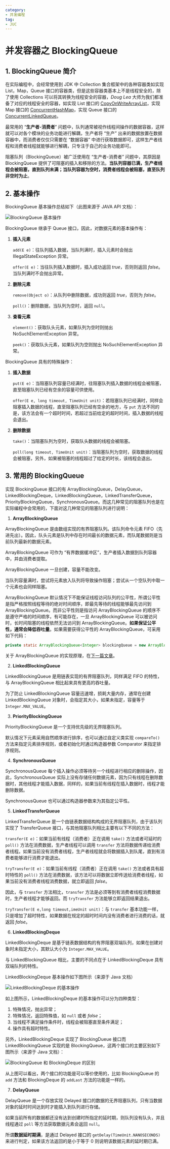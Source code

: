 ```yaml
---
category: 
- 并发编程
tag: 
- JUC
---
```


# 并发容器之 BlockingQueue

<!-- more -->

## 1. BlockingQueue 简介

在实际编程中，会经常使用到 JDK 中 Collection 集合框架中的各种容器类如实现 List，Map，Queue 接口的容器类，但是这些容器类基本上不是线程安全的，除了使用 Collections 可以将其转换为线程安全的容器，$Doug \ Lea$ 大师为我们都准备了对应的线程安全的容器，如实现 List 接口的 [CopyOnWriteArrayList](./16.%20并发容器之CopyOnWriteArrayList.md)，实现 Map 接口的 [ConcurrentHashMap](./14.%20并发容器之ConcurrentHashMap.md)，实现 Queue 接口的 [ConcurrentLinkedQueue](./15.%20并发容器之ConcurrentLinkedQueue.md)。

最常用的 “**生产者-消费者**” 问题中，队列通常被视作线程间操作的数据容器，这样就可以对各个模块的业务功能进行解耦，生产者将 “生产” 出来的数据放置在数据容器中，而消费者仅仅只需要在 “数据容器” 中进行获取数据即可，这样生产者线程和消费者线程就能够进行解耦，只专注于自己的业务功能即可。

阻塞队列（BlockingQueue）被广泛使用在 “生产者-消费者” 问题中，其原因是 BlockingQueue 提供了可阻塞的插入和移除的方法。**当队列容器已满，生产者线程会被阻塞，直到队列未满；当队列容器为空时，消费者线程会被阻塞，直至队列非空时为止**。

## 2. 基本操作

BlockingQueue 基本操作总结如下（此图来源于 JAVA API 文档）：

![BlockingQueue 基本操作](https://cloud.bytelighting.cn/f/GRdHV/19.1%20BlockingQueue%E5%9F%BA%E6%9C%AC%E6%93%8D%E4%BD%9C.png)

BlockingQueue 继承于 Queue 接口，因此，对数据元素的基本操作有：

1. **插入元素**

    `add(E e)`：往队列插入数据，当队列满时，插入元素时会抛出 IllegalStateException 异常。

    `offer(E e)`：当往队列插入数据时，插入成功返回 $true$，否则则返回 $false$。当队列满时不会抛出异常。

2. **删除元素**

    `remove(Object o)`：从队列中删除数据，成功则返回 $true$，否则为 $false$。

    `poll()`：删除数据，当队列为空时，返回 `null`。

3. **查看元素**

    `element()`：获取队头元素，如果队列为空时则抛出 NoSuchElementException 异常。

    `peek()`：获取队头元素，如果队列为空则抛出 NoSuchElementException 异常。

BlockingQueue 具有的特殊操作：

1. **插入数据**

    `put(E e)`：当阻塞队列容量已经满时，往阻塞队列插入数据的线程会被阻塞，直至阻塞队列已经有空余的容量可供使用。

    `offer(E e, long timeout, TimeUnit unit)`：若阻塞队列已经满时，同样会阻塞插入数据的线程，直至阻塞队列已经有空余的地方，与 `put` 方法不同的是，该方法会有一个超时时间，若超过当前给定的超时时间，插入数据的线程会退出。

2. **删除数据**

    `take()`：当阻塞队列为空时，获取队头数据的线程会被阻塞。

    `poll(long timeout, TimeUnit unit)`：当阻塞队列为空时，获取数据的线程会被阻塞，另外，如果被阻塞的线程超过了给定的时长，该线程会退出。

## 3. 常用的 BlockingQueue

实现 BlockingQueue 接口的有 ArrayBlockingQueue，DelayQueue，LinkedBlockingDeque，LinkedBlockingQueue，LinkedTransferQueue，PriorityBlockingQueue，SynchronousQueue。而这几种常见的阻塞队列也是在实际编程中会常用的，下面对这几种常见的阻塞队列进行说明：

1. **ArrayBlockingQueue**

ArrayBlockingQueue 是由数组实现的有界阻塞队列。该队列命令元素 FIFO（先进先出）。因此，队头元素是队列中存在时间最长的数据元素，而队尾数据则是当前队列最新的数据元素。

ArrayBlockingQueue 可作为 “有界数据缓冲区”，生产者插入数据到队列容器中，并由消费者提取。

ArrayBlockingQueue 一旦创建，容量不能改变。

当队列容量满时，尝试将元素放入队列将导致操作阻塞；尝试从一个空队列中取一个元素也会同样阻塞。

ArrayBlockingQueue 默认情况下不能保证线程访问队列的公平性，所谓公平性是指严格按照线程等待的绝对时间顺序，即最先等待的线程能够最先访问到 ArrayBlockingQueue。而非公平性则是指访问 ArrayBlockingQueue 的顺序不是遵守严格的时间顺序，有可能存在，一旦 ArrayBlockingQueue 可以被访问时，长时间阻塞的线程依然无法访问到 ArrayBlockingQueue。**如果保证公平性，通常会降低吞吐量**。如果需要获得公平性的 ArrayBlockingQueue，可采用如下代码：

```java
private static ArrayBlockingQueue<Integer> blockingQueue = new ArrayBlockingQueue<Integer>(10,true);
```

关于 ArrayBlockingQueue 的实现原理，在[下一篇文章]()。

2. **LinkedBlockingQueue**

LinkedBlockingQueue 是用链表实现的有界阻塞队列，同样满足 FIFO 的特性，与 ArrayBlockingQueue 相比起来具有更高的吞吐量。

为了防止 LinkedBlockingQueue 容量迅速增，损耗大量内存，通常在创建 LinkedBlockingQueue 对象时，会指定其大小，如果未指定，容量等于 `Integer.MAX_VALUE`。

3. **PriorityBlockingQueue**

PriorityBlockingQueue 是一个支持优先级的无界阻塞队列。

默认情况下元素采用自然顺序进行排序，也可以通过自定义类实现 `compareTo()` 方法来指定元素排序规则，或者初始化时通过构造器参数 Comparator 来指定排序规则。

4. **SynchronousQueue**

SynchronousQueue 每个插入操作必须等待另一个线程进行相应的删除操作，因此，SynchronousQueue 实际上没有存储任何数据元素，因为只有线程在删除数据时，其他线程才能插入数据，同样的，如果当前有线程在插入数据时，线程才能删除数据。

SynchronousQueue 也可以通过构造器参数来为其指定公平性。

5. **LinkedTransferQueue**

LinkedTransferQueue 是一个由链表数据结构构成的无界阻塞队列，由于该队列实现了 TransferQueue 接口，与其他阻塞队列相比主要有以下不同的方法：

`transfer(E e)`：如果当前有线程（消费者）正在调用 `take()` 方法或者可延时的 `poll()` 方法在消费数据，生产者线程可以调用 `transfer` 方法将数据传递给消费者线程。如果当前没有消费者线程，生产者线程就会将数据插入到队尾，直到有消费者能够进行消费才能退出。

`tryTransfer(E e)`：如果当前有线程（消费者）正在调用 `take()` 方法或者具有超时特性的 `poll()` 方法在消费数据，该方法可以将数据立即传送给消费者线程，如果当前没有消费者线程消费数据，就立即返回 $false$。

因此，与 `transfer` 方法相比，`transfer` 方法是必须等到有消费者线程消费数据时，生产者线程才能够返回。而 `tryTransfer` 方法能够立即返回结果退出。

`tryTransfer(E e,long timeout,imeUnit unit)`：与 `transfer` 基本功能一样，只是增加了超时特性，如果数据在规定的超时时间内没有消费者进行消费的话，就返回 $false$。

6. **LinkedBlockingDeque**

LinkedBlockingDeque 是基于链表数据结构的有界阻塞双端队列，如果在创建对象时未指定大小，其默认大小为 `Integer.MAX_VALUE`。

与 LinkedBlockingQueue 相比，主要的不同点在于 LinkedBlockingDeque 具有双端队列的特性。

LinkedBlockingDeque 基本操作如下图所示（来源于 Java 文档）

![LinkedBlockingDeque 的基本操作](https://cloud.bytelighting.cn/f/8mgc3/19.2%20LinkedBlockingDeque%E7%9A%84%E5%9F%BA%E6%9C%AC%E6%93%8D%E4%BD%9C.png)

如上图所示，LinkedBlockingDeque 的基本操作可以分为四种类型：

1. 特殊情况，抛出异常；
2. 特殊情况，返回特殊值，如 `null` 或者 $false$；
3. 当线程不满足操作条件时，线程会被阻塞直至条件满足；
4. 操作具有超时特性。

另外，LinkedBlockingDeque 实现了 BlockingDueue 接口而 LinkedBlockingQueue 实现的是 BlockingQueue，这两个接口的主要区别如下图所示（来源于 Java 文档）：

![BlockingQueue 和 BlockingDeque 的区别](https://cloud.bytelighting.cn/f/KmrT9/19.3%20BlockingQueue%E5%92%8CBlockingDeque%E7%9A%84%E5%8C%BA%E5%88%AB.png)

从上图可以看出，两个接口的功能是可以等价使用的，比如 BlockingQueue 的 `add` 方法和 BlockingDeque 的 `addLast` 方法的功能是一样的。

7. **DelayQueue**

DelayQueue 是一个存放实现 Delayed 接口的数据的无界阻塞队列，只有当数据对象的延时时间达到时才能插入到队列进行存储。

如果当前所有的数据都还没有达到创建时所指定的延时期，则队列没有队头，并且线程通过 `poll` 等方法获取数据元素会返回 `null`。

所谓**数据延时期满**，是通过 Delayed 接口的 `getDelay(TimeUnit.NANOSECONDS)` 来进行判定，如果该方法返回的是小于等于 $0$ 则说明该数据元素的延时期已满。
